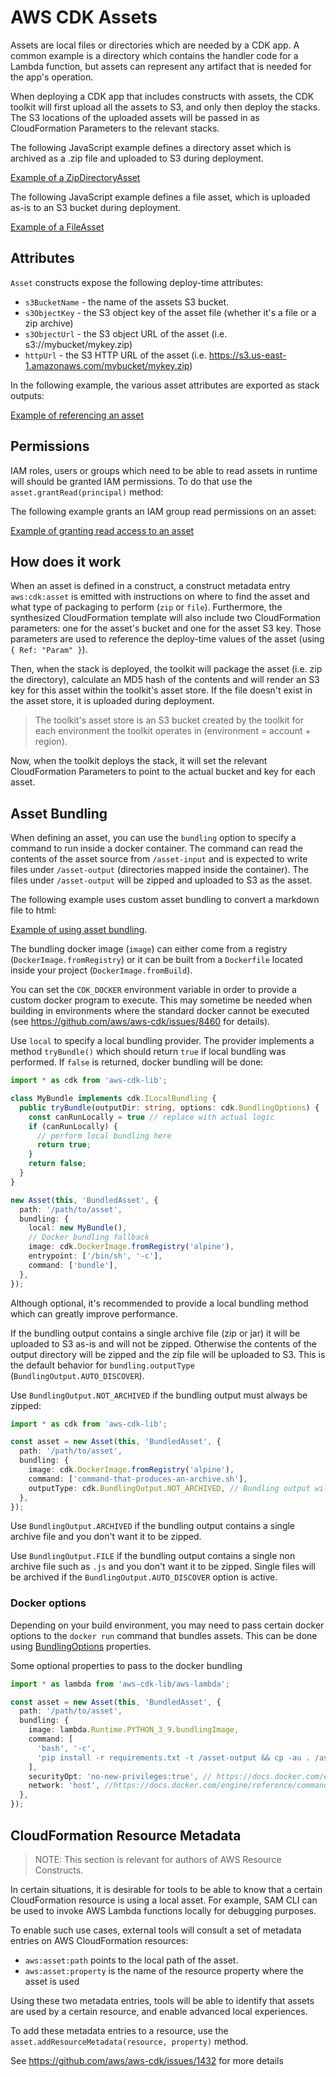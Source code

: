 # AWS CDK Assets


Assets are local files or directories which are needed by a CDK app. A common
example is a directory which contains the handler code for a Lambda function,
but assets can represent any artifact that is needed for the app's operation.

When deploying a CDK app that includes constructs with assets, the CDK toolkit
will first upload all the assets to S3, and only then deploy the stacks. The S3
locations of the uploaded assets will be passed in as CloudFormation Parameters
to the relevant stacks.

The following JavaScript example defines a directory asset which is archived as
a .zip file and uploaded to S3 during deployment.

[Example of a ZipDirectoryAsset](./test/integ.assets.directory.lit.ts)

The following JavaScript example defines a file asset, which is uploaded as-is
to an S3 bucket during deployment.

[Example of a FileAsset](./test/integ.assets.file.lit.ts)

## Attributes

`Asset` constructs expose the following deploy-time attributes:

 * `s3BucketName` - the name of the assets S3 bucket.
 * `s3ObjectKey` - the S3 object key of the asset file (whether it's a file or a zip archive)
 * `s3ObjectUrl` - the S3 object URL of the asset (i.e. s3://mybucket/mykey.zip)
 * `httpUrl` - the S3 HTTP URL of the asset (i.e. https://s3.us-east-1.amazonaws.com/mybucket/mykey.zip)

In the following example, the various asset attributes are exported as stack outputs:

[Example of referencing an asset](./test/integ.assets.refs.lit.ts)

## Permissions

IAM roles, users or groups which need to be able to read assets in runtime will should be
granted IAM permissions. To do that use the `asset.grantRead(principal)` method:

The following example grants an IAM group read permissions on an asset:

[Example of granting read access to an asset](./test/integ.assets.permissions.lit.ts)

## How does it work

When an asset is defined in a construct, a construct metadata entry
`aws:cdk:asset` is emitted with instructions on where to find the asset and what
type of packaging to perform (`zip` or `file`). Furthermore, the synthesized
CloudFormation template will also include two CloudFormation parameters: one for
the asset's bucket and one for the asset S3 key. Those parameters are used to
reference the deploy-time values of the asset (using `{ Ref: "Param" }`).

Then, when the stack is deployed, the toolkit will package the asset (i.e. zip
the directory), calculate an MD5 hash of the contents and will render an S3 key
for this asset within the toolkit's asset store. If the file doesn't exist in
the asset store, it is uploaded during deployment.

> The toolkit's asset store is an S3 bucket created by the toolkit for each
  environment the toolkit operates in (environment = account + region).

Now, when the toolkit deploys the stack, it will set the relevant CloudFormation
Parameters to point to the actual bucket and key for each asset.

## Asset Bundling

When defining an asset, you can use the `bundling` option to specify a command
to run inside a docker container. The command can read the contents of the asset
source from `/asset-input` and is expected to write files under `/asset-output`
(directories mapped inside the container). The files under `/asset-output` will
be zipped and uploaded to S3 as the asset.

The following example uses custom asset bundling to convert a markdown file to html:

[Example of using asset bundling](./test/integ.assets.bundling.lit.ts).

The bundling docker image (`image`) can either come from a registry (`DockerImage.fromRegistry`)
or it can be built from a `Dockerfile` located inside your project (`DockerImage.fromBuild`).

You can set the `CDK_DOCKER` environment variable in order to provide a custom
docker program to execute. This may sometime be needed when building in
environments where the standard docker cannot be executed (see
https://github.com/aws/aws-cdk/issues/8460 for details).

Use `local` to specify a local bundling provider. The provider implements a
method `tryBundle()` which should return `true` if local bundling was performed.
If `false` is returned, docker bundling will be done:

```ts
import * as cdk from 'aws-cdk-lib';

class MyBundle implements cdk.ILocalBundling {
  public tryBundle(outputDir: string, options: cdk.BundlingOptions) {
    const canRunLocally = true // replace with actual logic
    if (canRunLocally) {
      // perform local bundling here
      return true;
    }
    return false; 
  }
}

new Asset(this, 'BundledAsset', {
  path: '/path/to/asset',
  bundling: {
    local: new MyBundle(),
    // Docker bundling fallback
    image: cdk.DockerImage.fromRegistry('alpine'),
    entrypoint: ['/bin/sh', '-c'],
    command: ['bundle'],
  },
});
```

Although optional, it's recommended to provide a local bundling method which can
greatly improve performance.

If the bundling output contains a single archive file (zip or jar) it will be
uploaded to S3 as-is and will not be zipped. Otherwise the contents of the
output directory will be zipped and the zip file will be uploaded to S3. This
is the default behavior for `bundling.outputType` (`BundlingOutput.AUTO_DISCOVER`).

Use `BundlingOutput.NOT_ARCHIVED` if the bundling output must always be zipped:

```ts
import * as cdk from 'aws-cdk-lib';

const asset = new Asset(this, 'BundledAsset', {
  path: '/path/to/asset',
  bundling: {
    image: cdk.DockerImage.fromRegistry('alpine'),
    command: ['command-that-produces-an-archive.sh'],
    outputType: cdk.BundlingOutput.NOT_ARCHIVED, // Bundling output will be zipped even though it produces a single archive file.
  },
});
```

Use `BundlingOutput.ARCHIVED` if the bundling output contains a single archive file and
you don't want it to be zipped.

Use `BundlingOutput.FILE` if the bundling output contains a single non archive file such as `.js` and you don't want it to be zipped.
Single files will be archived if the `BundlingOutput.AUTO_DISCOVER` option is active.

### Docker options

Depending on your build environment, you may need to pass certain docker options to the `docker run` command that bundles assets. 
This can be done using [BundlingOptions](https://docs.aws.amazon.com/cdk/api/v2/docs/aws-cdk-lib.BundlingOptions.html) properties.

Some optional properties to pass to the docker bundling

```ts
import * as lambda from 'aws-cdk-lib/aws-lambda';

const asset = new Asset(this, 'BundledAsset', {
  path: '/path/to/asset',
  bundling: {
    image: lambda.Runtime.PYTHON_3_9.bundlingImage,
    command: [
      'bash', '-c',
      'pip install -r requirements.txt -t /asset-output && cp -au . /asset-output'
    ],
    securityOpt: 'no-new-privileges:true', // https://docs.docker.com/engine/reference/commandline/run/#optional-security-options---security-opt
    network: 'host', //https://docs.docker.com/engine/reference/commandline/run/#connect-a-container-to-a-network---network
  },
});
```

## CloudFormation Resource Metadata

> NOTE: This section is relevant for authors of AWS Resource Constructs.

In certain situations, it is desirable for tools to be able to know that a certain CloudFormation
resource is using a local asset. For example, SAM CLI can be used to invoke AWS Lambda functions
locally for debugging purposes.

To enable such use cases, external tools will consult a set of metadata entries on AWS CloudFormation
resources:

* `aws:asset:path` points to the local path of the asset.
* `aws:asset:property` is the name of the resource property where the asset is used

Using these two metadata entries, tools will be able to identify that assets are used
by a certain resource, and enable advanced local experiences.

To add these metadata entries to a resource, use the
`asset.addResourceMetadata(resource, property)` method.

See https://github.com/aws/aws-cdk/issues/1432 for more details
